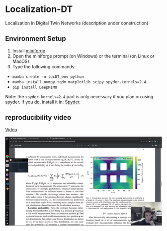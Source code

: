 # Localization-DT
 Localization in Digital Twin Networks (description under construction)

## Environment Setup

1. Install [miniforge](https://github.com/conda-forge/miniforge) 
2. Open the miniforge prompt (on Windows) or the terminal (on Linux or MacOS)
3. Type the following commands:
- `mamba create -n locDT_env python`
- `mamba install numpy tqdm matplotlib scipy spyder-kernels=2.4`
- `pip install DeepMIMO`

Note: the `spyder-kernels=2.4` part is only necessary if you plan on using spyder. If you do, install it in: [Spyder](https://www.spyder-ide.org/).


## reproducibility video

[Video](https://youtu.be/abHSQB5BlX4)

![img](/video_cover.png)
